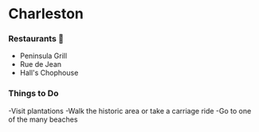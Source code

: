 # Charleston

### Restaurants :pizza:
- Peninsula Grill
- Rue de Jean
- Hall's Chophouse

### Things to Do
-Visit plantations
-Walk the historic area or take a carriage ride
-Go to one of the many beaches
